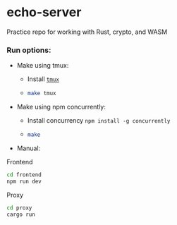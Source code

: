 # echo-server
Practice repo for working with Rust, crypto, and WASM 

### Run options:

- Make using tmux:
  - Install [`tmux`](https://github.com/tmux/tmux/wiki/Installing)
  - ```bash
    make tmux
    ```

- Make using npm concurrently:
  - Install concurrency `npm install -g concurrently`
  - ```bash
    make
    ```

- Manual:

Frontend
```bash
cd frontend
npm run dev
```

Proxy
```bash
cd proxy
cargo run
```